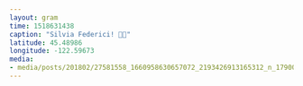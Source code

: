 ```yaml
---
layout: gram
time: 1518631438
caption: "Silvia Federici! ✊🏼"
latitude: 45.48986
longitude: -122.59673
media:
- media/posts/201802/27581558_1660958630657072_2193426913165312_n_17900229421142176.jpg
---
```

